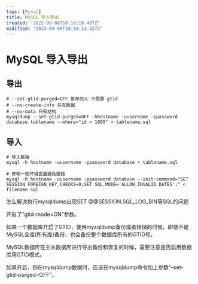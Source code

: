 ```yaml
---
tags: [Mysql]
title: MySQL 导入导出
created: '2022-09-08T18:18:10.497Z'
modified: '2022-09-08T18:18:13.327Z'
---
```


# MySQL 导入导出

## 导出

```
# --set-gtid-purged=OFF 推荐加入 不配置 gtid
# --no-create-info 只有数据
# --no-data 只有结构
mysqldump --set-gtid-purged=OFF -hhostname -uusername -ppassword database tablename --where="id < 1000" > tablename.sql
```

## 导入

```
# 导入数据
mysql -h hostname -uusername -ppassword database < tablename.sql

# 修改一些环境变量避免报错
mysql -h hostname -uusername -ppassword database --init-command="SET SESSION FOREIGN_KEY_CHECKS=0;SET SQL_MODE='ALLOW_INVALID_DATES';" < filename.sql
```

怎么解决执行mysqldump出现SET @@SESSION.SQL_LOG_BIN等SQL的问题

开启了“gtid-mode=ON”参数。

如果一个数据库开启了GTID，使用mysqldump备份或者转储的时候，即使不是MySQL全库(所有库)备份，也会备份整个数据库所有的GTID号。

MySQL数据库在主从数据库进行导出备份和恢复的时候，需要注意是否启用数据库用GTID模式。

如果开启，则在mysqldump数据时，应该在mysqldump命令加上参数“–set-gtid-purged=OFF”。
